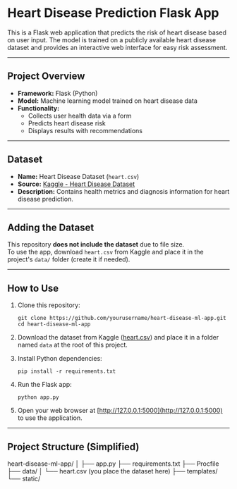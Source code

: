 # Heart Disease Prediction Flask App

This is a Flask web application that predicts the risk of heart disease based on user input. The model is trained on a publicly available heart disease dataset and provides an interactive web interface for easy risk assessment.

---

## Project Overview

- **Framework:** Flask (Python)
- **Model:** Machine learning model trained on heart disease data
- **Functionality:**  
  - Collects user health data via a form  
  - Predicts heart disease risk  
  - Displays results with recommendations

---

## Dataset

- **Name:** Heart Disease Dataset (`heart.csv`)
- **Source:** [Kaggle - Heart Disease Dataset](https://www.kaggle.com/datasets/arezaei81/heartcsv)  
- **Description:** Contains health metrics and diagnosis information for heart disease prediction.

---

## Adding the Dataset

This repository **does not include the dataset** due to file size.  
To use the app, download `heart.csv` from Kaggle and place it in the project's `data/` folder (create it if needed).

---

## How to Use

1. Clone this repository:
    ```
    git clone https://github.com/yourusername/heart-disease-ml-app.git
    cd heart-disease-ml-app
    ```

2. Download the dataset from Kaggle ([heart.csv](https://www.kaggle.com/datasets/arezaei81/heartcsv)) and place it in a folder named `data` at the root of this project.

3. Install Python dependencies:
    ```
    pip install -r requirements.txt
    ```

4. Run the Flask app:
    ```
    python app.py
    ```

5. Open your web browser at [http://127.0.0.1:5000](http://127.0.0.1:5000) to use the application.

---

## Project Structure (Simplified)

heart-disease-ml-app/
│
├── app.py
├── requirements.txt
├── Procfile
├── data/
│ └── heart.csv (you place the dataset here)
├── templates/
└── static/
